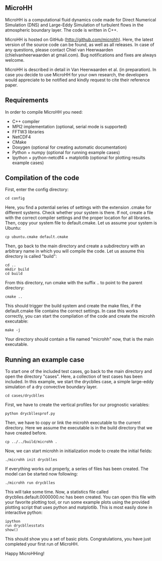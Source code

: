 MicroHH
-------
MicroHH is a computational fluid dynamics code made for Direct Numerical Simulation (DNS) and Large-Eddy Simulation of turbulent flows in the atmospheric boundary layer. The code is written in C++.

MicroHH is hosted on GitHub (http://github.com/microhh). Here, the latest version of the source code can be found, as well as all releases. In case of any questions, please contact Chiel van Heerwaarden (chielvanheerwaarden at gmail.com). Bug notifications and fixes are always welcome.

MicroHH is described in detail in Van Heerwaarden et al. (in preparation). In case you decide to use MicroHH for your own research, the developers would appreciate to be notified and kindly request to cite their reference paper.

Requirements
------------
In order to compile MicroHH you need:
* C++ compiler
* MPI2 implementation (optional, serial mode is supported)
* FFTW3 libraries
* NetCDF4
* CMake
* Doxygen (optional for creating automatic documentation)
* Python + numpy (optional for running example cases)
* Ipython + python-netcdf4 + matplotlib (optional for plotting results example cases)

Compilation of the code
-----------------------
First, enter the config directory: 

    cd config

Here, you find a potential series of settings with the extension .cmake for different systems. Check whether your system is there. If not, create a file with the correct compiler settings and the proper location for all libraries. Then, copy your system file to default.cmake. Let us assume your system is Ubuntu:

    cp ubuntu.cmake default.cmake

Then, go back to the main directory and create a subdirectory with an arbitrary name in which you will compile the code. Let us assume this directory is called "build":

    cd ..  
    mkdir build  
    cd build   

From this directory, run cmake with the suffix .. to point to the parent directory:

    cmake ..

This should trigger the build system and create the make files, if the default.cmake file contains the correct settings. In case this works correctly, you can start the compilation of the code and create the microhh executable:

    make -j

Your directory should contain a file named "microhh" now, that is the main executable.

Running an example case
-----------------------
To start one of the included test cases, go back to the main directory and  open the directory "cases". Here, a collection of test cases has been included. In this example, we start the drycblles case, a simple large-eddy simulation of a dry convective boundary layer.

    cd cases/drycblles

First, we have to create the vertical profiles for our prognostic variables:

    python drycbllesprof.py

Then, we have to copy or link the microhh executable to the current directory. Here we assume the executable is in the build directory that we have created before.

    cp ../../build/microhh .

Now, we can start microhh in initialization mode to create the initial fields:

    ./microhh init drycblles

If everything works out properly, a series of files has been created. The model can be started now following:

    ./microhh run drycblles

This will take some time. Now, a statistics file called drycblles.default.0000000.nc has been created. You can open this file with your favorite plotting tool, or run some example plots using the provided plotting script that uses python and matplotlib. This is most easily done in interactive python:

    ipython  
    run drycbllesstats  
    show()  

This should show you a set of basic plots. Congratulations, you have just completed your first run of MicroHH.

Happy MicroHHing!

